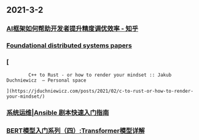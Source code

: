 
## 2021-3-2

### [AI框架如何帮助开发者提升精度调优效率 - 知乎](https://zhuanlan.zhihu.com/p/353715732)

### [ Foundational distributed systems papers](http://muratbuffalo.blogspot.com/2021/02/foundational-distributed-systems-papers.html)

### [
        
            C++ to Rust - or how to render your mindset :: Jakub Duchniewicz  — Personal space
        
    ](https://jduchniewicz.com/posts/2021/02/c-to-rust-or-how-to-render-your-mindset/)

### [系统运维|Ansible 剧本快速入门指南](https://linux.cn/article-13167-1.html)

### [BERT模型入门系列（四）:Transformer模型详解](https://juejin.cn/post/6933839342813216781)